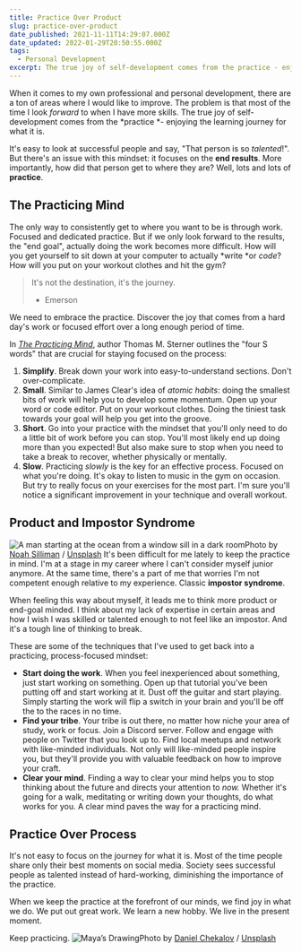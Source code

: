 ```yaml
---
title: Practice Over Product
slug: practice-over-product
date_published: 2021-11-11T14:29:07.000Z
date_updated: 2022-01-29T20:50:55.000Z
tags:
  - Personal Development
excerpt: The true joy of self-development comes from the practice - enjoying the learning journey for what it is.
---
```


When it comes to my own professional and personal development, there are a ton of areas where I would like to improve. The problem is that most of the time I look *forward* to when I have more skills. The true joy of self-development comes from the *practice *- enjoying the learning journey for what it is.

It's easy to look at successful people and say, "That person is so *talented*!". But there's an issue with this mindset: it focuses on the **end results**. More importantly, how did that person get to where they are? Well, lots and lots of **practice**.

## The Practicing Mind

The only way to consistently get to where you want to be is through work. Focused and dedicated practice. But if we only look forward to the results, the "end goal", actually doing the work becomes more difficult. How will you get yourself to sit down at your computer to actually *write *or *code*? How will you put on your workout clothes and hit the gym?

> It's not the destination, it's the journey.
> 
> - Emerson

We need to embrace the practice. Discover the joy that comes from a hard day's work or focused effort over a long enough period of time.

In *[The Practicing Mind](https://www.amazon.ca/Practicing-Mind-Developing-Discipline-Challenge/dp/1608680908)*, author Thomas M. Sterner outlines the "four S words" that are crucial for staying focused on the process:

1. **Simplify**. Break down your work into easy-to-understand sections. Don't over-complicate.
2. **Small**. Similar to James Clear's idea of *atomic habits*: doing the smallest bits of work will help you to develop some momentum. Open up your word or code editor. Put on your workout clothes. Doing the tiniest task towards your goal will help you get into the groove.
3. **Short**. Go into your practice with the mindset that you'll only need to do a little bit of work before you can stop. You'll most likely end up doing more than you expected! But also make sure to stop when you need to take a break to recover, whether physically or mentally.
4. **Slow**. Practicing *slowly* is the key for an effective process. Focused on what you're doing. It's okay to listen to music in the gym on occasion. But try to really focus on your exercises for the most part. I'm sure you'll notice a significant improvement in your technique and overall workout.

## Product and Impostor Syndrome
![A man starting at the ocean from a window sill in a dark room](https://images.unsplash.com/photo-1473830394358-91588751b241?crop=entropy&amp;cs=tinysrgb&amp;fit=max&amp;fm=jpg&amp;ixid=MnwxMTc3M3wwfDF8c2VhcmNofDF8fGFsb25lfGVufDB8fHx8MTYzNjYzOTkzNA&amp;ixlib=rb-1.2.1&amp;q=80&amp;w=2000)Photo by [Noah Silliman](https://unsplash.com/@noahsilliman?utm_source=ghost&utm_medium=referral&utm_campaign=api-credit) / [Unsplash](https://unsplash.com/?utm_source=ghost&utm_medium=referral&utm_campaign=api-credit)
It's been difficult for me lately to keep the practice in mind. I'm at a stage in my career where I can't consider myself junior anymore. At the same time, there's a part of me that worries I'm not competent enough relative to my experience. Classic **impostor syndrome**.

When feeling this way about myself, it leads me to think more product or end-goal minded. I think about my lack of expertise in certain areas and how I wish I was skilled or talented enough to not feel like an impostor. And it's a tough line of thinking to break.

These are some of the techniques that I've used to get back into a practicing, process-focused mindset:

- **Start doing the work**. When you feel inexperienced about something, just start working on something. Open up that tutorial you've been putting off and start working at it. Dust off the guitar and start playing. Simply starting the work will flip a switch in your brain and you'll be off the to the races in no time.
- **Find your tribe**. Your tribe is out there, no matter how niche your area of study, work or focus. Join a Discord server. Follow and engage with people on Twitter that you look up to. Find local meetups and network with like-minded individuals. Not only will like-minded people inspire you, but they'll provide you with valuable feedback on how to improve your craft.
- **Clear your mind**. Finding a way to clear your mind helps you to stop thinking about the future and directs your attention to *now.* Whether it's going for a walk, meditating or writing down your thoughts, do what works for you. A clear mind paves the way for a practicing mind.

## Practice Over Process

It's not easy to focus on the journey for what it is. Most of the time people share only their best moments on social media. Society sees successful people as talented instead of hard-working, diminishing the importance of the practice.

When we keep the practice at the forefront of our minds, we find joy in what we do. We put out great work. We learn a new hobby. We live in the present moment.

Keep practicing.
![Maya’s Drawing](https://images.unsplash.com/photo-1521999693742-4717d76f97cc?crop=entropy&amp;cs=tinysrgb&amp;fit=max&amp;fm=jpg&amp;ixid=MnwxMTc3M3wwfDF8c2VhcmNofDR8fHByYWN0aWNlfGVufDB8fHx8MTYzNjYzNzYxNg&amp;ixlib=rb-1.2.1&amp;q=80&amp;w=2000)Photo by [Daniel Chekalov](https://unsplash.com/@dchuck?utm_source=ghost&utm_medium=referral&utm_campaign=api-credit) / [Unsplash](https://unsplash.com/?utm_source=ghost&utm_medium=referral&utm_campaign=api-credit)

